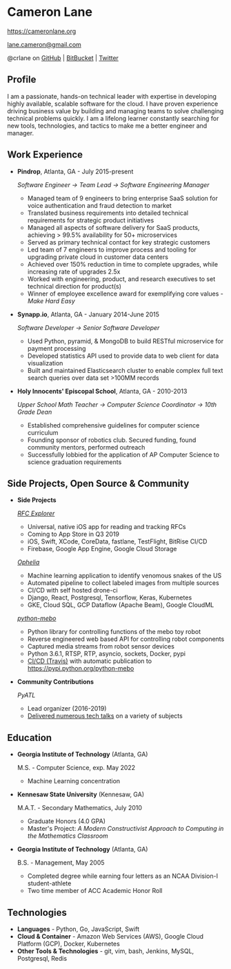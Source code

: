 # Cameron Lane

<https://cameronlane.org>

lane.cameron@gmail.com

@crlane on [GitHub](http://github.com/crlane) | [BitBucket](http://bitbucket.org/crlane) | [Twitter](http://twitter.com/crlane>)


## Profile

I am a passionate, hands-on technical leader with expertise in developing highly available, scalable software for the cloud. I have proven experience driving business value by building and managing teams to solve challenging technical problems quickly. I am a lifelong learner constantly searching for new tools, technologies, and tactics to make me a better engineer and manager.

## Work Experience

*   **Pindrop**, Atlanta, GA - July 2015-present

    *Software Engineer -> Team Lead -> Software Engineering Manager*
    -   Managed team of 9 engineers to bring enterprise SaaS solution for voice authentication and fraud detection to market
    -   Translated business requirements into detailed technical requirements for strategic product initiatives
    -   Managed all aspects of software delivery for SaaS products, achieving > 99.5% availability for 50+ microservices
    -   Served as primary technical contact for key strategic customers
    -   Led team of 7 engineers to improve process and tooling for upgrading private cloud in customer data centers
    -   Achieved over 150% reduction in time to complete upgrades, while increasing rate of upgrades 2.5x
    -   Worked with engineering, product, and research executives to set technical direction for product(s)
    -   Winner of employee excellence award for exemplifying core values - _Make Hard Easy_

*   **Synapp.io**, Atlanta, GA - January 2014-June 2015

    *Software Developer -> Senior Software Developer*
    -   Used Python, pyramid, & MongoDB to build RESTful microservice for payment processing
    -   Developed statistics API used to provide data to web client for data visualization
    -   Built and maintained Elasticsearch cluster to enable complex full text search queries over data set >100MM records

*   **Holy Innocents' Episcopal School**, Atlanta, GA - 2010-2013

    *Upper School Math Teacher -> Computer Science Coordinator ->  10th Grade Dean*
    -   Established comprehensive guidelines for computer science curriculum
    -   Founding sponsor of robotics club. Secured funding, found community mentors, performed outreach
    -   Successfully lobbied for the application of AP Computer Science to science graduation requirements

## Side Projects, Open Source & Community

*   **Side Projects**

    *[RFC Explorer](https://rfc-explorer.adamanteus.com)*
    -   Universal, native iOS app for reading and tracking RFCs
    -   Coming to App Store in Q3 2019
    -   iOS, Swift, XCode, CoreData, fastlane, TestFlight, BitRise CI/CD
    -   Firebase, Google App Engine, Google Cloud Storage

    *[Ophelia](https://ophelia.adamanteus.com)*
    -   Machine learning application to identify venomous snakes of the US
    -   Automated pipeline to collect labeled images from multiple sources
    -   CI/CD with self hosted drone-ci
    -   Django, React, Postgresql, Tensorflow, Keras, Kubernetes
    -   GKE, Cloud SQL, GCP Dataflow (Apache Beam), Google CloudML

    *[python-mebo](https://github.com/crlane/python-mebo/)*
    -   Python library for controlling functions of the mebo toy robot
    -   Reverse engineered web based API for controlling robot components
    -   Captured media streams from robot sensor devices
    -   Python 3.6.1, RTSP, RTP, asyncio, sockets, Docker, pypi
    -   [CI/CD (Travis)](https://travis-ci.org/crlane/python-mebo) with automatic publication to <https://pypi.python.org/python-mebo>

*   **Community Contributions**

    *PyATL*
    -   Lead organizer (2016-2019)
    -   [Delivered numerous tech talks](https://talks.cameronlane.org) on a variety of subjects

## Education
*   **Georgia Institute of Technology** (Atlanta, GA)

    M.S. - Computer Science, exp. May 2022
    - Machine Learning concentration

*   **Kennesaw State University** (Kennesaw, GA)

    M.A.T. - Secondary Mathematics, July 2010
     - Graduate Honors (4.0 GPA)
     - Master's Project: _A Modern Constructivist Approach to Computing in the Mathematics Classroom_

*   **Georgia Institute of Technology** (Atlanta, GA)

    B.S. - Management, May 2005
     - Completed degree while earning four letters as an NCAA Division-I student-athlete
     - Two time member of ACC Academic Honor Roll

## Technologies

*   **Languages** - Python, Go, JavaScript, Swift
*   **Cloud & Container** - Amazon Web Services (AWS), Google Cloud Platform (GCP), Docker, Kubernetes
*   **Other Tools & Technologies** - git, vim, bash, Jenkins, MySQL, Postgresql, Redis
